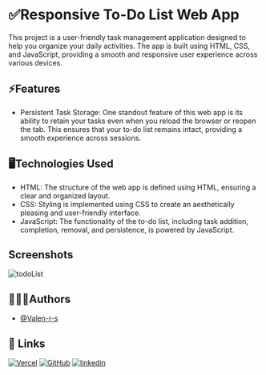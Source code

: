 
# ✅Responsive To-Do List Web App

This project is a user-friendly task management application designed to help you organize your daily activities. The app is built using HTML, CSS, and JavaScript, providing a smooth and responsive user experience across various devices.

## ⚡Features

- Persistent Task Storage: One standout feature of this web app is its ability to retain your tasks even when you reload the browser or reopen the tab. This ensures that your to-do list remains intact, providing a smooth experience across sessions.

## 🖥️Technologies Used

- HTML: The structure of the web app is defined using HTML, ensuring a clear and organized layout.
- CSS: Styling is implemented using CSS to create an aesthetically pleasing and user-friendly interface.
- JavaScript: The functionality of the to-do list, including task addition, completion, removal, and persistence, is powered by JavaScript.
## Screenshots

![todoList](https://github.com/Valen-r-s/cafe-menu/assets/137853819/af88563a-dcc3-48a8-9ebf-8f2a6f79c2c5)


## 👩🏼‍💻Authors

- [@Valen-r-s](https://github.com/Valen-r-s)


## 🔗 Links
[![Vercel](https://img.shields.io/badge/Vercel-black?logo=vercel)](https://vercel.com/valen-r-s)
[![GitHub](https://img.shields.io/badge/GitHub-purple?logo=github)](https://github.com/Valen-r-s)
[![linkedin](https://img.shields.io/badge/LinkedIn-blue?logo=LinkedIn)](https://www.linkedin.com/in/valentina-restrepo-0389812a2/)

